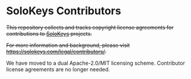 # SoloKeys Contributors

~~This repository collects and tracks copyright license agreements for contributions to [SoloKeys](https://github.com/solokeys) projects.~~

~~For more information and background, please visit <https://solokeys.com/legal/contributors/>.~~

We have moved to a dual Apache-2.0/MIT licensing scheme. Contributor license agreements are no longer needed.
